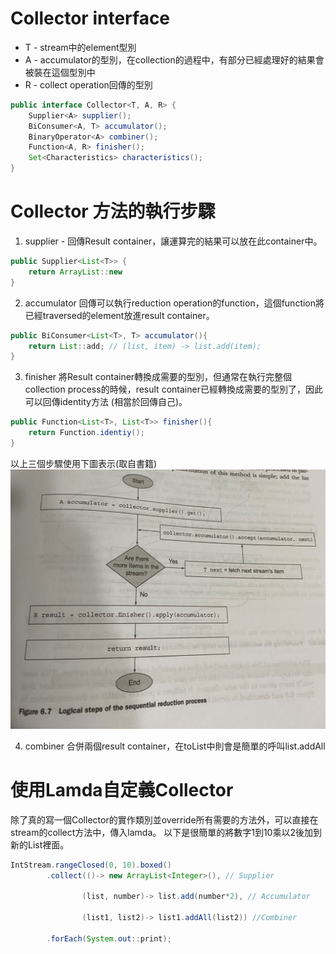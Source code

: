 # Collector interface
* T - stream中的element型別
* A - accumulator的型別，在collection的過程中，有部分已經處理好的結果會被裝在這個型別中
* R - collect operation回傳的型別
```java
public interface Collector<T, A, R> {
    Supplier<A> supplier();
    BiConsumer<A, T> accumulator();
    BinaryOperator<A> combiner();
    Function<A, R> finisher();
    Set<Characteristics> characteristics();
}
```
# Collector 方法的執行步驟
1. supplier - 回傳Result container，讓運算完的結果可以放在此container中。
```java
public Supplier<List<T>> {
    return ArrayList::new
}
```
2. accumulator 回傳可以執行reduction operation的function，這個function將已經traversed的element放進result container。
```java
public BiConsumer<List<T>, T> accumulator(){
    return List::add; // (list, item) -> list.add(item);
}
```
3. finisher 將Result container轉換成需要的型別，但通常在執行完整個collection process的時候，result container已經轉換成需要的型別了，因此可以回傳identity方法 (相當於回傳自己)。
```java
public Function<List<T>, List<T>> finisher(){
    return Function.identiy();
}
```
以上三個步驟使用下圖表示(取自書籍)
![CollectorProcess](/Picture/CollectorProcess.jpg)

4. combiner 合併兩個result container，在toList中則會是簡單的呼叫list.addAll

# 使用Lamda自定義Collector
除了真的寫一個Collector的實作類別並override所有需要的方法外，可以直接在stream的collect方法中，傳入lamda。
以下是很簡單的將數字1到10乘以2後加到新的List裡面。
```java
IntStream.rangeClosed(0, 10).boxed()
		.collect(()-> new ArrayList<Integer>(), // Supplier
							
				(list, number)-> list.add(number*2), // Accumulator
							
				(list1, list2)-> list1.addAll(list2)) //Combiner
					
		.forEach(System.out::print);
```